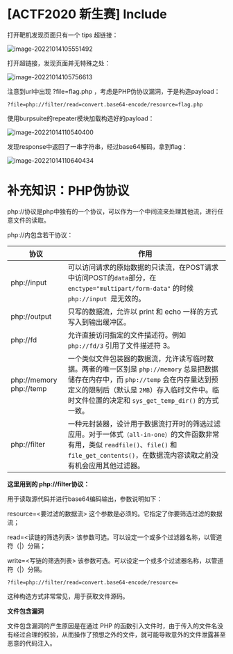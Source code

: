 # [ACTF2020 新生赛] Include

打开靶机发现页面只有一个 tips 超链接：

![image-20221014105551492](https://yvling-typora-image-1257337367.cos.ap-nanjing.myqcloud.com/typora/image-20221014105551492.png)

打开超链接，发现页面并无特殊之处：

![image-20221014105756613](https://yvling-typora-image-1257337367.cos.ap-nanjing.myqcloud.com/typora/image-20221014105756613.png)

注意到url中出现 ?file=flag.php ，考虑是PHP伪协议漏洞，于是构造payload：

```
?file=php://filter/read=convert.base64-encode/resource=flag.php
```

使用burpsuite的repeater模块加载构造好的payload：

![image-20221014110540400](https://yvling-typora-image-1257337367.cos.ap-nanjing.myqcloud.com/typora/image-20221014110540400.png)

发现response中返回了一串字符串，经过base64解码，拿到flag：

![image-20221014110640434](https://yvling-typora-image-1257337367.cos.ap-nanjing.myqcloud.com/typora/image-20221014110640434.png)





# 补充知识：PHP伪协议

php://协议是php中独有的一个协议，可以作为一个中间流来处理其他流，进行任意文件的读取。

php://内包含若干协议：

| 协议                    | 作用                                                         |
| ----------------------- | ------------------------------------------------------------ |
| php://input             | 可以访问请求的原始数据的只读流，在POST请求中访问POST的`data`部分，在`enctype="multipart/form-data"` 的时候`php://input `是无效的。 |
| php://output            | 只写的数据流，允许以 print 和 echo 一样的方式写入到输出缓冲区。 |
| php://fd                | 允许直接访问指定的文件描述符。例如 `php://fd/3` 引用了文件描述符 3。 |
| php://memory php://temp | 一个类似文件包装器的数据流，允许读写临时数据。两者的唯一区别是 `php://memory` 总是把数据储存在内存中，而 `php://temp` 会在内存量达到预定义的限制后（默认是 `2MB`）存入临时文件中。临时文件位置的决定和 `sys_get_temp_dir()` 的方式一致。 |
| php://filter            | 一种元封装器，设计用于数据流打开时的筛选过滤应用。对于一体式`（all-in-one）`的文件函数非常有用，类似 `readfile()`、`file()` 和 `file_get_contents()`，在数据流内容读取之前没有机会应用其他过滤器。 |



**这里用到的 php://filter协议：**

用于读取源代码并进行base64编码输出，参数说明如下：

resource=<要过滤的数据流> 这个参数是必须的。它指定了你要筛选过滤的数据流；

read=<读链的筛选列表> 该参数可选。可以设定一个或多个过滤器名称，以管道符（|）分隔；

write=<写链的筛选列表> 该参数可选。可以设定一个或多个过滤器名称，以管道符（|）分隔。



```
?file=php://filter/read=convert.base64-encode/resource=
```

这种构造方式非常常见，用于获取文件源码。



**文件包含漏洞**

文件包含漏洞的产生原因是在通过 PHP 的函数引入文件时，由于传入的文件名没有经过合理的校验，从而操作了预想之外的文件，就可能导致意外的文件泄露甚至恶意的代码注入。





































